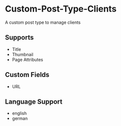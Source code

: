 # Custom-Post-Type-Clients

A custom post type to manage clients

## Supports

* Title
* Thumbnail
* Page Attributes

## Custom Fields

* URL

## Language Support
* english
* german
